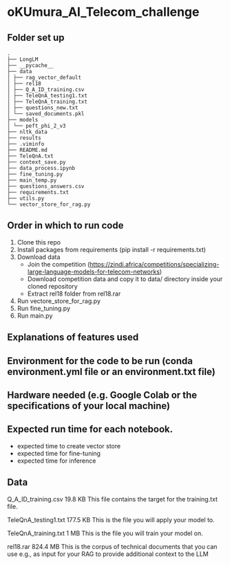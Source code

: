 # oKUmura_AI_Telecom_challenge
## Folder set up
<!--├── .lightning_studio -->
```
.
├── LongLM
├── __pycache__
├── data
│ ├── rag_vector_default
│ ├── rel18
│ ├── Q_A_ID_training.csv
│ ├── TeleQnA_testing1.txt
│ ├── TeleQnA_training.txt
│ ├── questions_new.txt
│ └── saved_documents.pkl
├── models
│ └── peft_phi_2_v3
├── nltk_data
├── results
├── .viminfo
├── README.md
├── TeleQnA.txt
├── context_save.py
├── data_process.ipynb
├── fine_tuning.py
├── main_temp.py
├── questions_answers.csv
├── requirements.txt
├── utils.py
└── vector_store_for_rag.py
```
## Order in which to run code
1. Clone this repo
2. Install packages from requirements (pip install -r requirements.txt)
3. Download data
   - Join the competition (https://zindi.africa/competitions/specializing-large-language-models-for-telecom-networks)
   - Download competition data and copy it to data/ directory inside your cloned repository
   - Extract rel18 folder from rel18.rar
4. Run vectore_store_for_rag.py
5. Run fine_tuning.py
6. Run main.py
   
## Explanations of features used


## Environment for the code to be run (conda environment.yml file or an environment.txt file)


## Hardware needed (e.g. Google Colab or the specifications of your local machine)


## Expected run time for each notebook. 
<!-- This will be useful to the review team for time and resource allocation. -->
* expected time to create vector store
* expected time for fine-tuning
* expected time for inference



## Data

Q_A_ID_training.csv
19.8 KB
This file contains the target for the training.txt file.

TeleQnA_testing1.txt
177.5 KB
This is the file you will apply your model to.

TeleQnA_training.txt
1 MB
This is the file you will train your model on.

rel18.rar
824.4 MB
This is the corpus of technical documents that you can use e.g., as input for your RAG to provide additional context to the LLM
